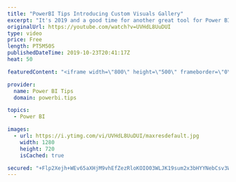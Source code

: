 ```yaml
---
title: "PowerBI Tips Introducing Custom Visuals Gallery"
excerpt: "It's 2019 and a good time for another great tool for Power BI.  I'm proud to announce the release of the Custom Visuals Gallery and Charts Building tool.    Gallery (Download Free Visualization Files) http://gallery.powerbi.tips  Charts (Free no code solution to building visualizations) http://charts.powerbi.tips"
originalUrl: https://youtube.com/watch?v=UVHdL8UuDUI
type: video
price: Free
length: PT5M50S
publishedDateTime: 2019-10-23T20:41:17Z
heat: 50

featuredContent: "<iframe width=\"800\" height=\"500\" frameborder=\"0\" src=\"https://www.youtube.com/embed/UVHdL8UuDUI\" allow=\"accelerometer; autoplay; encrypted-media; gyroscope; picture-in-picture\" allowfullscreen></iframe>"

provider:
  name: Power BI Tips
  domain: powerbi.tips

topics:
  - Power BI

images:
  - url: https://i.ytimg.com/vi/UVHdL8UuDUI/maxresdefault.jpg
    width: 1280
    height: 720
    isCached: true

secured: "+Flp2Xejh+WEv65aXHjM9vhEfZezRloKOIO03WLJK19sum2x3bHYYNebCsv3WADk95tv5dSaKJeZd7AyZkq+Nd4bMWU6Wedh2ToaaLWUpQp7mKWlKxlpiskq2ggxwVl5sCc4ANG1tJ4DLYQRpAbc9Pp4w0UIgCgBIBtA6qfwRdkzEbgGByuQbmYrcdLEQob5esny/vLoYmAbc47//EjbDHbA5dXiAaJNLx0GxQNdbAD8CXBf0NkvvbR9vlLqw27QdErTb0UYmB4BULeErLHBAv5dKvA0CeDBqnfNCEQByC4IttVLKE8dnhKAywUsz6G2OOuC4e7vUp7W6IqKlvOlhLJvUTQ6ilWRb0svHlggO+QmRp3izHHc3TxaPXN51yhPpRO9XHJ0Nd725nSCdH04f/Zekk3ULIIbRUggqhOTILE=;ThX+M3JtG32n0PYth4Gavg=="
---
```


